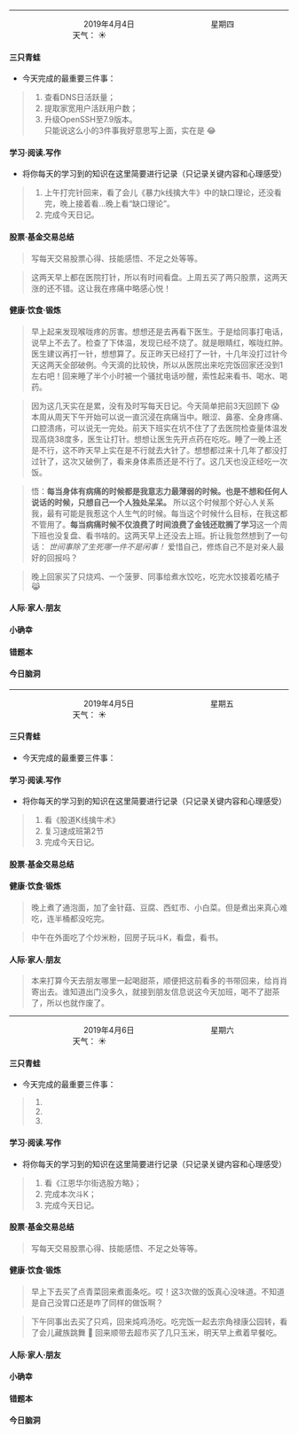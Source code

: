 ***
&nbsp;&nbsp;&nbsp;&nbsp;&nbsp;&nbsp;&nbsp;&nbsp;&nbsp;&nbsp;&nbsp;&nbsp;&nbsp;&nbsp;&nbsp;&nbsp;&nbsp;&nbsp;
&nbsp;&nbsp;&nbsp;&nbsp;&nbsp;&nbsp;&nbsp;&nbsp;&nbsp;&nbsp;&nbsp;&nbsp;&nbsp;&nbsp;           2019年4月4日
&nbsp;&nbsp;&nbsp;&nbsp;&nbsp;&nbsp;&nbsp;&nbsp;&nbsp;&nbsp;&nbsp;&nbsp;&nbsp;&nbsp;&nbsp;&nbsp;&nbsp;&nbsp;
&nbsp;&nbsp;&nbsp;&nbsp;&nbsp;&nbsp;&nbsp;&nbsp;&nbsp;&nbsp;&nbsp;&nbsp;&nbsp;&nbsp;                星期四
&nbsp;&nbsp;&nbsp;&nbsp;&nbsp;&nbsp;&nbsp;&nbsp;&nbsp;&nbsp;&nbsp;&nbsp;&nbsp;&nbsp;&nbsp;&nbsp;&nbsp;&nbsp;
&nbsp;&nbsp;&nbsp;&nbsp;&nbsp;&nbsp;&nbsp;&nbsp;&nbsp;&nbsp;&nbsp;&nbsp;&nbsp;&nbsp;&nbsp;&nbsp;&nbsp;&nbsp;
&nbsp;&nbsp;&nbsp;&nbsp;&nbsp;&nbsp;&nbsp;&nbsp;&nbsp;                                       天气： :sunny:


#### 三只青蛙
- 今天完成的最重要三件事：
>1. 查看DNS日活跃量；
>2. 提取家宽用户活跃用户数；
>3. 升级OpenSSH至7.9版本。</br>
>只能说这么小的3件事我好意思写上面，实在是 :joy:

#### 学习·阅读.写作
- 将你每天的学习到的知识在这里简要进行记录（只记录关键内容和心理感受）
>1. 上午打完针回来，看了会儿《暴力k线擒大牛》中的缺口理论，还没看完，晚上接着看...晚上看“缺口理论”。
>2. 完成今天日记。


#### 股票·基金交易总结
>写每天交易股票心得、技能感悟、不足之处等等。

>这两天早上都在医院打针，所以有时间看盘。上周五买了两只股票，这两天涨的还不错。这让我在疼痛中略感心悦！


#### 健康·饮食·锻炼
>早上起来发现喉咙疼的厉害。想想还是去再看下医生。于是给同事打电话，说早上不去了。检查了下体温，发现已经不烧了。就是眼睛红，喉咙红肿。医生建议再打一针，想想算了。反正昨天已经打了一针，十几年没打过针今天这两天全部破例。今天滴的比较快，所以从医院出来吃完饭回家还没到1左右吧！回来睡了半个小时被一个骚扰电话吵醒，索性起来看书、喝水、喝药。

>因为这几天实在是累，没有及时写每天日记。今天简单把前3天回顾下 :scream: 本周从周天下午开始可以说一直沉浸在病痛当中。眼涩、鼻塞、全身疼痛、口腔溃疡，可以说无一完处。前天下班实在坑不住了了去医院检查量体温发现高烧38度多，医生让打针。想想让医生先开点药在吃吃。睡了一晚上还是不行，这不昨天早上实在是不行就去大针了。想想都过来十几年了都没打过针了，这次又破例了，看来身体素质还是不行了。这几天也没正经吃一次饭。

>悟：**每当身体有病痛的时候都是我意志力最薄弱的时候。也是不想和任何人说话的时候，只想自己一个人独处呆呆。** 所以这个时候那个好心人关系我，最有可能是我惹这个人生气的时候。每当这个时候什么目标，在我这都不管用了。**每当病痛时候不仅浪费了时间浪费了金钱还耽搁了学习**这一个周下班也没复盘、看书啥的。这两天早上还没去上班。折让我忽然想到了一句话： *世间事除了生死哪一件不是闲事！* 爱惜自己，修炼自己不是对亲人最好的回报吗？

>晚上回家买了只烧鸡、一个菠萝、同事给煮水饺吃，吃完水饺接着吃橘子 :joy_cat: 


#### 人际·家人·朋友
>

#### 小确幸
>

#### 错题本
>


#### 今日脑洞
>


***
&nbsp;&nbsp;&nbsp;&nbsp;&nbsp;&nbsp;&nbsp;&nbsp;&nbsp;&nbsp;&nbsp;&nbsp;&nbsp;&nbsp;&nbsp;&nbsp;&nbsp;&nbsp;
&nbsp;&nbsp;&nbsp;&nbsp;&nbsp;&nbsp;&nbsp;&nbsp;&nbsp;&nbsp;&nbsp;&nbsp;&nbsp;&nbsp;           2019年4月5日
&nbsp;&nbsp;&nbsp;&nbsp;&nbsp;&nbsp;&nbsp;&nbsp;&nbsp;&nbsp;&nbsp;&nbsp;&nbsp;&nbsp;&nbsp;&nbsp;&nbsp;&nbsp;
&nbsp;&nbsp;&nbsp;&nbsp;&nbsp;&nbsp;&nbsp;&nbsp;&nbsp;&nbsp;&nbsp;&nbsp;&nbsp;&nbsp;                星期五
&nbsp;&nbsp;&nbsp;&nbsp;&nbsp;&nbsp;&nbsp;&nbsp;&nbsp;&nbsp;&nbsp;&nbsp;&nbsp;&nbsp;&nbsp;&nbsp;&nbsp;&nbsp;
&nbsp;&nbsp;&nbsp;&nbsp;&nbsp;&nbsp;&nbsp;&nbsp;&nbsp;&nbsp;&nbsp;&nbsp;&nbsp;&nbsp;&nbsp;&nbsp;&nbsp;&nbsp;
&nbsp;&nbsp;&nbsp;&nbsp;&nbsp;&nbsp;&nbsp;&nbsp;&nbsp;                                       天气： :sunny:


#### 三只青蛙
- 今天完成的最重要三件事：


#### 学习·阅读.写作
- 将你每天的学习到的知识在这里简要进行记录（只记录关键内容和心理感受）
>1. 看《股道K线擒牛术》
>2. 复习速成班第2节
>2. 完成今天日记。


#### 股票·基金交易总结



#### 健康·饮食·锻炼
>晚上煮了通泡面，加了金针菇、豆腐、西虹市、小白菜。但是煮出来真心难吃，连半桶都没吃完。

>中午在外面吃了个炒米粉，回房子玩斗K，看盘，看书。

#### 人际·家人·朋友
>本来打算今天去朋友哪里一起喝甜茶，顺便把这前看多的书带回来，给肖肖寄出去。谁知道出门没多久，就接到朋友信息说这今天加班，喝不了甜茶了，所以也就作废了。


***

&nbsp;&nbsp;&nbsp;&nbsp;&nbsp;&nbsp;&nbsp;&nbsp;&nbsp;&nbsp;&nbsp;&nbsp;&nbsp;&nbsp;&nbsp;&nbsp;&nbsp;&nbsp;
&nbsp;&nbsp;&nbsp;&nbsp;&nbsp;&nbsp;&nbsp;&nbsp;&nbsp;&nbsp;&nbsp;&nbsp;&nbsp;&nbsp;           2019年4月6日
&nbsp;&nbsp;&nbsp;&nbsp;&nbsp;&nbsp;&nbsp;&nbsp;&nbsp;&nbsp;&nbsp;&nbsp;&nbsp;&nbsp;&nbsp;&nbsp;&nbsp;&nbsp;
&nbsp;&nbsp;&nbsp;&nbsp;&nbsp;&nbsp;&nbsp;&nbsp;&nbsp;&nbsp;&nbsp;&nbsp;&nbsp;&nbsp;                星期六
&nbsp;&nbsp;&nbsp;&nbsp;&nbsp;&nbsp;&nbsp;&nbsp;&nbsp;&nbsp;&nbsp;&nbsp;&nbsp;&nbsp;&nbsp;&nbsp;&nbsp;&nbsp;
&nbsp;&nbsp;&nbsp;&nbsp;&nbsp;&nbsp;&nbsp;&nbsp;&nbsp;&nbsp;&nbsp;&nbsp;&nbsp;&nbsp;&nbsp;&nbsp;&nbsp;&nbsp;
&nbsp;&nbsp;&nbsp;&nbsp;&nbsp;&nbsp;&nbsp;&nbsp;&nbsp;                                       天气： :sunny:


#### 三只青蛙
- 今天完成的最重要三件事：
>1. 
>2. 
>3. 


#### 学习·阅读.写作
- 将你每天的学习到的知识在这里简要进行记录（只记录关键内容和心理感受）
>1. 看《江恩华尔街选股方略》；
>2. 完成本次斗K；
>3. 完成今天日记。


#### 股票·基金交易总结
>写每天交易股票心得、技能感悟、不足之处等等。




#### 健康·饮食·锻炼
>早上下去买了点青菜回来煮面条吃。哎！这3次做的饭真心没味道。不知道是自己没胃口还是咋了同样的做饭啊？

>下午同事出去买了只鸡，回来炖鸡汤吃。吃完饭一起去宗角禄康公园转，看了会儿藏族跳舞 :dancer: 回来顺带去超市买了几只玉米，明天早上煮着早餐吃。



#### 人际·家人·朋友
>

#### 小确幸
>

#### 错题本
>


#### 今日脑洞
>
